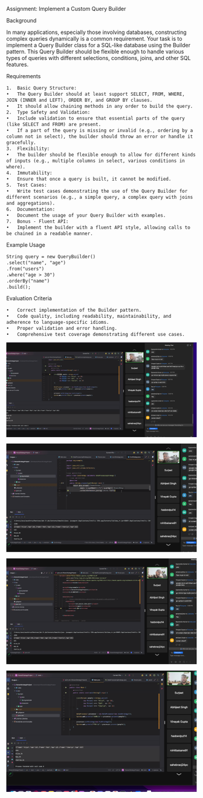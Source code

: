 Assignment: Implement a Custom Query Builder

Background

In many applications, especially those involving databases, constructing complex queries dynamically is a common requirement. Your task is to implement a Query Builder class for a SQL-like database using the Builder pattern. This Query Builder should be flexible enough to handle various types of queries with different selections, conditions, joins, and other SQL features.

Requirements

    1.	Basic Query Structure:
    •	The Query Builder should at least support SELECT, FROM, WHERE, JOIN (INNER and LEFT), ORDER BY, and GROUP BY clauses.
    •	It should allow chaining methods in any order to build the query.
    2.	Type Safety and Validation:
    •	Include validation to ensure that essential parts of the query (like SELECT and FROM) are present.
    •	If a part of the query is missing or invalid (e.g., ordering by a column not in select), the builder should throw an error or handle it gracefully.
    3.	Flexibility:
    •	The builder should be flexible enough to allow for different kinds of inputs (e.g., multiple columns in select, various conditions in where).
    4.	Immutability:
    •	Ensure that once a query is built, it cannot be modified.
    5.	Test Cases:
    •	Write test cases demonstrating the use of the Query Builder for different scenarios (e.g., a simple query, a complex query with joins and aggregations).
    6.	Documentation:
    •	Document the usage of your Query Builder with examples.
    7.	Bonus - Fluent API:
    •	Implement the builder with a fluent API style, allowing calls to be chained in a readable manner.

Example Usage

```
String query = new QueryBuilder()
.select("name", "age")
.from("users")
.where("age > 30")
.orderBy("name")
.build();
```

Evaluation Criteria

    •	Correct implementation of the Builder pattern.
    •	Code quality, including readability, maintainability, and adherence to language-specific idioms.
    •	Proper validation and error handling.
    •	Comprehensive test coverage demonstrating different use cases.

![1706801393293](image/Homework/1706801393293.png)

![1706801403384](image/Homework/1706801403384.png)

![1706801417899](image/Homework/1706801417899.png)

![1706801463418](image/Homework/1706801463418.png)
